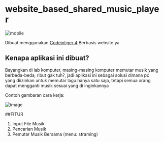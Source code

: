 # website_based_shared_music_player
![mobile](https://github.com/Mabzak-Knight/website_based_shared_music_player/assets/56875726/0597961d-8a20-443e-a4ea-6d1f50df9c34)


Dibuat menggunakan [Codeintiger 4](https://github.com/codeigniter4/CodeIgniter4) Berbasis website ya

## Kenapa aplikasi ini dibuat?
Bayangkan di lab komputer, masing-masing komputer memutar musik yang berbeda-beda, ribut gak tuh?, jadi aplikasi ini sebagai solusi dimana pc yang diizinkan untuk memutar lagu hanya satu saja, tetapi semua orang dapat mengganti musik sesuai yang di inginkannya

Contoh gambaran cara kerja:

![image](https://github.com/Mabzak-Knight/website_based_shared_music_player/assets/56875726/eec55dea-6619-476e-86a7-afdbf086f78d)

##FITUR
1. Input File Musik
2. Pencarian Musik
3. Pemutar Musik Bersama (menu: straming) 
